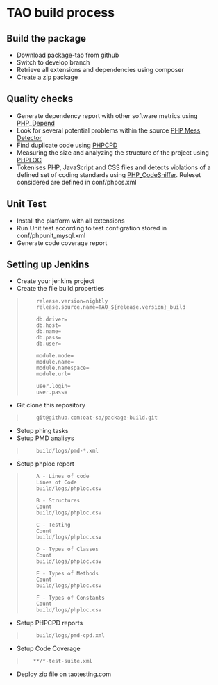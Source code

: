 TAO build process
=================

Build the package
-----------------

 - Download package-tao from github
 - Switch to develop branch
 - Retrieve all extensions and dependencies using composer
 - Create a zip package
 

Quality checks
--------------

  - Generate dependency report with other software metrics using [PHP_Depend](http://pdepend.org)
  - Look for several potential problems within the source [PHP Mess Detector](http://phpmd.org)
  - Find duplicate code using [PHPCPD](https://github.com/sebastianbergmann/phpcpd)
  - Measuring the size and analyzing the structure of the project using [PHPLOC](https://github.com/sebastianbergmann/phploc)
  - Tokenises PHP, JavaScript and CSS files and detects violations of a defined set of coding standards using [PHP_CodeSniffer]( http://github.com/squizlabs/PHP_CodeSniffer). Ruleset considered are defined in conf/phpcs.xml


Unit Test
---------

  - Install the platform with all extensions
  - Run Unit test according to test configration stored in conf/phpunit_mysql.xml
  - Generate code coverage report


Setting up Jenkins
-----------------
  - Create your jenkins project
  - Create the file build.properties

>         release.version=nightly
>         release.source.name=TAO_${release.version}_build
>         
>         db.driver=
>         db.host=
>         db.name=
>         db.pass=
>         db.user=
> 
>         module.mode=
>         module.name=
>         module.namespace=
>         module.url=
>     
>         user.login=
>         user.pass=

  - Git clone this repository  

>         git@github.com:oat-sa/package-build.git

  - Setup phing tasks
  - Setup PMD analisys

>         build/logs/pmd-*.xml

  - Setup phploc report

>         A - Lines of code
>         Lines of Code
>         build/logs/phploc.csv
>         
>         B - Structures
>         Count
>         build/logs/phploc.csv
>         
>         C - Testing
>         Count
>         build/logs/phploc.csv
>         
>         D - Types of Classes
>         Count
>         build/logs/phploc.csv
>         
>         E - Types of Methods
>         Count
>         build/logs/phploc.csv
>         
>         F - Types of Constants
>         Count
>         build/logs/phploc.csv

  - Setup PHPCPD reports
  
>         build/logs/pmd-cpd.xml

  - Setup Code Coverage
  
>        **/*-test-suite.xml

  - Deploy zip file on taotesting.com
